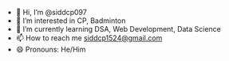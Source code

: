 - 👋 Hi, I’m @siddcp097
- 👀 I’m interested in CP, Badminton
- 🌱 I’m currently learning DSA, Web Development, Data Science
- 📫 How to reach me siddcp1524@gmail.com
- 😄 Pronouns: He/Him

<!---
siddcp097/siddcp097 is a ✨ special ✨ repository because its `README.md` (this file) appears on your GitHub profile.
You can click the Preview link to take a look at your changes.
--->
